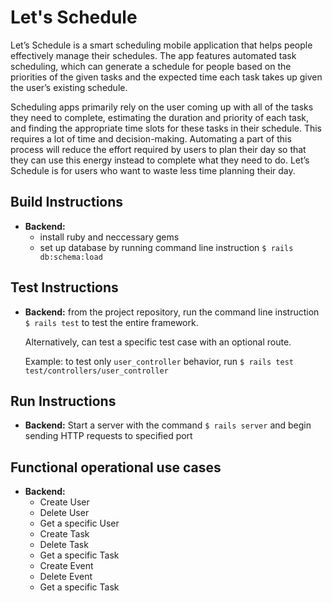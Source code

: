 # Let's Schedule
Let’s Schedule is a smart scheduling mobile application that helps people effectively manage their schedules. The app features automated task scheduling, which can generate a schedule for people based on the priorities of the given tasks and the expected time each task takes up given the user’s existing schedule.

Scheduling apps primarily rely on the user coming up with all of the tasks they need to complete, estimating the duration and priority of each task, and finding the appropriate time slots for these tasks in their schedule. This requires a lot of time and decision-making. Automating a part of this process will reduce the effort required by users to plan their day so that they can use this energy instead to complete what they need to do. Let’s Schedule is for users who want to waste less time planning their day.

## Build Instructions

- **Backend:**
    - install ruby and neccessary gems
    - set up database by running command line instruction `$ rails db:schema:load`

## Test Instructions
- **Backend:** from the project repository, run the command line instruction `$ rails
  test` to test the entire framework. 

  Alternatively, can test a specific test case with an optional route.

  Example: to test only `user_controller` behavior, run `$ rails test
  test/controllers/user_controller`

## Run Instructions

- **Backend:** Start a server with the command `$ rails server` and begin sending HTTP
  requests to specified port

## Functional operational use cases
- **Backend:**
    - Create User
    - Delete User
    - Get a specific User
    - Create Task
    - Delete Task
    - Get a specific Task
    - Create Event
    - Delete Event
    - Get a specific Task

